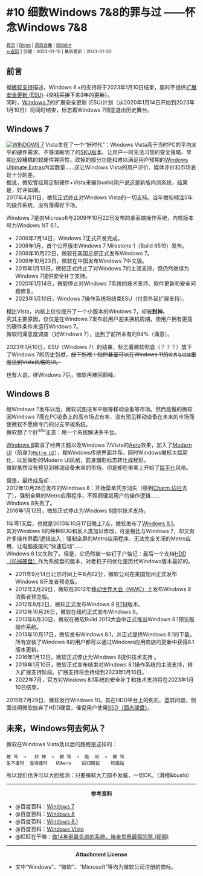 # #10 细数Windows 7&8的罪与过 ——怀念Windows 7&8
<small><a href="/">首页</a> | <a href="/blogs">Blogs</a> | <a href="/Project">项目合集</a> | <a href="https://space.bilibili.com/1987247870">Bilibili↗</a><br><a href="../">←返回</a> |
 创建：2023-01-10 | 最后更新：2023-01-30</small><br>

## 前言
据[微软支持](https://support.microsoft.com/zh-cn/windows/windows-8-1%E6%94%AF%E6%8C%81%E5%B0%86%E4%BA%8E-2023-%E5%B9%B4-1-%E6%9C%88-10-%E6%97%A5%E7%BB%93%E6%9D%9F-3cfd4cde-f611-496a-8057-923fba401e93)描述，Windows 8.x的支持将于2023年1月10日结束，届时不提供[扩展安全更新 (ESU)](https://learn.microsoft.com/zh-CN/lifecycle/faq/extended-security-updates)~~（交钱买接下来3年的更新）~~。<br>
同时，[Windows 7](https://baike.baidu.com/item/Windows%207)的扩展安全更新 (ESU)计划（从2020年1月14日开始到2023年1月10日）将同时结束，标志着Windows 7彻底退出历史舞台。
## Windows 7
[![](https://s1.ax1x.com/2023/01/10/pSm1Skq.md.png "WINDOWS 7")](https://s1.ax1x.com/2023/01/10/pSm1Skq.png)
Vista生在了一个“好时代”：Windows Vista高于当时PC的平均水平的硬件需求、不够清晰明了的[SKU版本](https://baike.baidu.com/item/%E6%9C%80%E5%B0%8F%E5%AD%98%E8%B4%A7%E5%8D%95%E4%BD%8D?fromtitle=SKU%E7%89%88%E6%9C%AC&fromid=5016808)、让用户一时无法习惯的安全策略、早期比较糟糕的软硬件兼容性、砍掉的部分功能和难以满足用户预期的[Windows Ultimate Extras](https://baike.baidu.com/item/Windows%20Ultimate%20Extras/2666940)内容数量……这让Windows Vista的用户评价、媒体评价和市场表现十分的差。<br>
据说，微软曾经用定制硬件+Vista来骗(bushi)用户说这是新版内测系统，结果是，好评如潮。<br>
2017年4月11日，微软正式终止对Windows Vista的一切支持。当年微软倾注5年的操作系统，没有落得好下场。

Windows 7是由Microsoft与2009年10月22日发布的桌面端操作系统，内核版本号为Windows NT 6.1。
- 2009年7月14日，Windows 7正式开发完成。
- 2008年1月，首个公开版本Windows 7 Milestone 1（Build 6519）发布。
- 2009年10月22日，微软在美国总部正式发布Windows 7。
- 2009年10月23日，微软在中国发布Windows 7中文版。
- 2015年1月13日，微软正式终止了对Windows 7的主流支持，但仍然继续为Windows 7提供安全补丁支持。
- 2020年1月14日，微软停止对Windows 7系统的技术支持、软件更新和安全问题修复。
- 2023年1月10日，Windows 7操作系统将结束ESU（付费外延扩展支持）。

相比Vista，内核上仅仅提升了一个小版本的Windows 7，却被**封神**。<br>
究其主要原因，仅仅是在Windows 7发布前用户迎来换机周期，使用户拥有更高的硬件条件来运行Windows 7。<br>
微软的满意度调查（对Windows 7），达到了前所未有的94%（满意）。<br>

2023年1月10日，ESU（Windows 7）的结束，标志着微软彻底（？？？）放下了Windows 7的历史包袱。~~放下包袱：指你甚至可以在Windows 11的```传真与扫描```里面见到Vista风格的UI。~~<br>

也有人说，继Windows 7后，微软再难回巅峰。
## Windows 8
继Windows 7发布以后，微软试图进军平板等移动设备等市场。然而高傲的微软因Windows 7而在PC设备上的高市场占有率、没有预见移动设备在未来的市场而使微软不愿做专门的分支平板系统。<br>
微软想了个好<sup>sōu</sup>主意：用一个系统解决多平台。

[Windows 8](https://baike.baidu.com/item/Windows%208)取消了经典主题以及Windows 7/Vista的[Aero](https://baike.baidu.com/item/Windows%20Aero/6845089?fromtitle=Aero&fromid=3554670)效果，加入了[Modern UI](https://baike.baidu.com/item/modern/362100)（前身为[```Metro UI```](https://baike.baidu.com/item/Metro%20UI)），和Windows传统界面并存。同时Windows徽标大幅简化，以反映新的Modern UI风格，前身旗形标志转化成梯形。<br>
微软虽然没有预见到移动设备未来的市场，但是却在审美上开始了[扁平化](https://baike.baidu.com/item/%E6%89%81%E5%B9%B3%E5%8C%96%E8%AE%BE%E8%AE%A1/970385?fromtitle=%E6%89%81%E5%B9%B3%E5%8C%96&fromid=16816964)风格。<br>

但是，最终成品却……<br>
2012年10月26日发布的Windows 8：开始菜单凭空消失（移到[Charm 边栏](https://baike.baidu.com/item/Charm%20%E8%BE%B9%E6%A0%8F)去了），强制全屏的Metro应用程序，不照顾键鼠用户的操作逻辑……<br>
Windows 8失败了。<br>
2016年1月12日，微软正式停止为Windows 8提供技术支持。<Br>

1年零1天后，也就是2013年10月17日晚上7点，微软发布了[Windows 8.1](https://baike.baidu.com/item/Windows%208.1)。<br>
其对Windows 8的种种BUG和反人类加以修改，可是相比与Windows 7，却又有许多操作界面/逻辑出入：强制全屏的Metro应用程序、无法完全关闭的Metro应用、让电脑报废的“快速启动”……<br>
Windows 8.1又失败了。但是，它仍然被一些钉子户惦记：最后一个支持[HDD（机械硬盘）](https://baike.baidu.com/item/%E6%9C%BA%E6%A2%B0%E7%A1%AC%E7%9B%98/1990221?fromtitle=HDD&fromid=3587)作为系统盘的版本，对老机子的优化是历代Windows版本最好的。<br>

- 2011年9月14日北京时间上午8点02分，微软公司在美国加州正式发布Windows 8开发者预览版。
- 2012年2月29日，微软在2012年[移动世界大会（MWC）](https://baike.baidu.com/item/%E4%B8%96%E7%95%8C%E7%A7%BB%E5%8A%A8%E9%80%9A%E4%BF%A1%E5%A4%A7%E4%BC%9A/5075175?fromtitle=MWC&fromid=1088888)上发布Windows 8 消费者预览版。
- 2012年8月2日，微软正式发布Windows 8 [RTM](https://baike.baidu.com/item/rtm/4152)版本。
- 2012年10月26日，微软在纽约正式发布Windows 8。
- 2013年6月30日，微软在微软Build 2013大会中正式推出Windows 8.1预览版操作系统。
- 2013年10月17日，微软发布Windows 8.1，并正式提供Windows 8.1的下载，所有安装了Windows 8的用户都可以通过Windows应用商店的更新中获得8.1版本更新。
- 2016年1月12日，微软正式停止为Windows 8提供技术支持 。
- 2018年1月10日，微软正式宣布结束对Windows 8.1操作系统的主流支持，转入扩展支持阶段。扩展支持将会持续到2023年1月10日。
- 2022年7月，官方对Windows 8.1系统的安全补丁和技术支持将在2023年1月10日结束。

2015年7月29日，微软发行Windows 10。其在HDD平台上的死机、蓝屏问题，侧面说明微软放弃了HDD硬盘，催促用户使用[SSD（固态硬盘）](https://baike.baidu.com/item/%E5%9B%BA%E6%80%81%E7%A1%AC%E7%9B%98/453510?fromtitle=ssd&fromid=5906)。
## 未来，Windows何去何从？
微软在Windows Vista及以后的路程是这样的：
```text
被 骂  →   封 神  →  被 骂  →  能  用  →  被 骂 
生不逢时  生得逢时   砍Aero    回归键鼠    砍磁贴
```
所以我们也许可以大胆推测：只要微软大刀部不发威，一切OK。（滑稽&bushi）

---
<center><b>参考资料</b></center>

- @百度百科：[Windows 7](https://baike.baidu.com/item/Windows%207/1083761)
- @百度百科：[Windows 8](https://baike.baidu.com/item/Windows%208/6851933)
- @百度百科：[Windows 8.1](https://baike.baidu.com/item/Windows%208.1/768457)
- @百度百科：[Windows Vista](https://baike.baidu.com/item/Windows%20Vista/214535)
- @缸缸在干嘛：[做14年前最先进的系统，挨全世界最狠的骂 (视频)](https://www.bilibili.com/video/BV1vY4y1a7Yx)

---
<center><b>Attachment License</b></center>

- 文中“Windows”、“微软”、“Microsoft”等均为微软公司注册的商标。